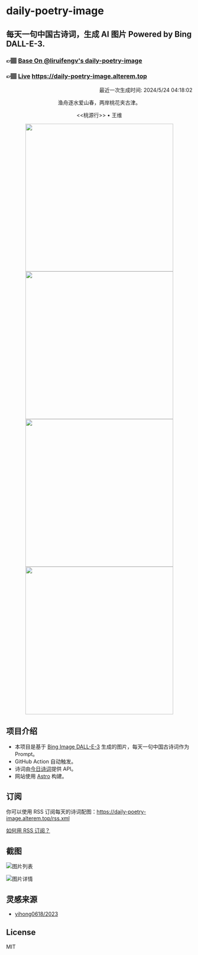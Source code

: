 
# daily-poetry-image

## 每天一句中国古诗词，生成 AI 图片 Powered by Bing DALL-E-3.

### 👉🏽 [Base On @liruifengv's daily-poetry-image](https://github.com/liruifengv/daily-poetry-image)

### 👉🏽 [Live](https://daily-poetry-image.alterem.top/) https://daily-poetry-image.alterem.top

<p align="right">
  最近一次生成时间: 2024/5/24 04:18:02
</p>
<p align="center">
渔舟逐水爱山春，两岸桃花夹古津。
</p>
<p align="center">
<<桃源行>> • 王维
</p>
<p align="center">
<img src="https://tse1.mm.bing.net/th/id/OIG1.py.aLzRI508PpaIiqurc" height="400" width="400" />
<img src="https://tse2.mm.bing.net/th/id/OIG1.zkrQLXzXDe.kJN0Vssad" height="400" width="400" />
<img src="https://tse2.mm.bing.net/th/id/OIG1.rNTip0JOweDxMMTQZ709" height="400" width="400" />
<img src="https://tse1.mm.bing.net/th/id/OIG1.oOKZKwNgAQ.mV6ZP4DaZ" height="400" width="400" />
</p>

## 项目介绍

-   本项目是基于 [Bing Image DALL-E-3](https://www.bing.com/images/create) 生成的图片，每天一句中国古诗词作为 Prompt。
-   GitHub Action 自动触发。
-   诗词由[今日诗词](https://www.jinrishici.com/)提供 API。
-   网站使用 [Astro](https://astro.build) 构建。

## 订阅

你可以使用 RSS 订阅每天的诗词配图：https://daily-poetry-image.alterem.top/rss.xml

[如何用 RSS 订阅？](https://zhuanlan.zhihu.com/p/55026716)

## 截图

![图片列表](./screenshots/Snipaste_2023-12-28_21-00-26.png)

![图片详情](./screenshots/Snipaste_2023-12-28_21-00-53.png)

## 灵感来源

-   [yihong0618/2023](https://github.com/yihong0618/2023)

## License

MIT
